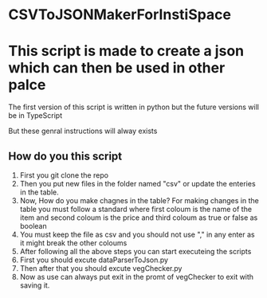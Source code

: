 # CSVToJSONMakerForInstiSpace
# This script is made to create a json which can then be used in other palce


The first version of this script is written in python but the future versions will be in TypeScript

But these genral instructions will alway exists

## How do you this script
 
1. First you git clone the repo
2. Then you put new files in the folder named "csv" or update the enteries in the table.
3. Now, How do you make chagnes in the table? For making changes in the table you must follow a standard where first coloum is the name of the item and second coloum is the price and third coloum as true or false as boolean
4. You must keep the file as csv and you should not use "," in any enter as it might break the other coloums
5. After following all the above steps you can start executeing the scripts 
6. First you should excute dataParserToJson.py
7. Then after that you should excute vegChecker.py
8. Now as use can always put exit in the promt of vegChecker to exit with saving it.
